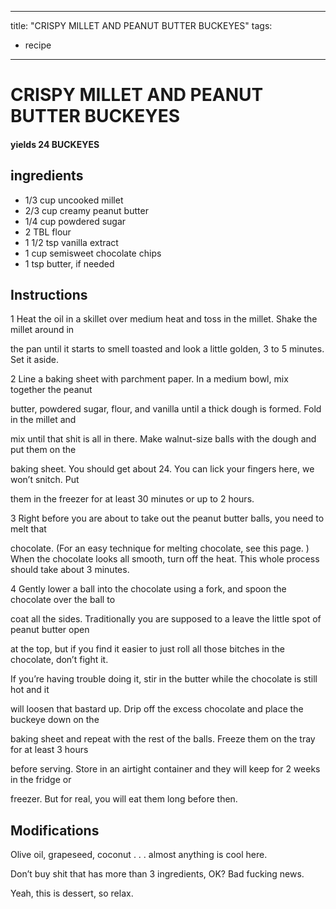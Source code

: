 
---
title: "CRISPY MILLET AND PEANUT BUTTER BUCKEYES"
tags:
  - recipe
---
# CRISPY MILLET AND PEANUT BUTTER BUCKEYES



#### yields  24 BUCKEYES


## ingredients
* 1/3 cup uncooked millet 
* 2/3 cup creamy peanut butter 
* 1/4 cup powdered sugar 
* 2 TBL flour 
* 1 1/2 tsp vanilla extract 
* 1 cup semisweet chocolate chips 
* 1 tsp butter, if needed 



## Instructions
1 Heat the oil in a skillet over medium heat and toss in the millet. Shake the millet around in

the pan until it starts to smell toasted and look a little golden, 3 to 5 minutes. Set it aside.

2 Line a baking sheet with parchment paper. In a medium bowl, mix together the peanut

butter, powdered sugar, flour, and vanilla until a thick dough is formed. Fold in the millet and

mix until that shit is all in there. Make walnut-size balls with the dough and put them on the

baking sheet. You should get about 24. You can lick your fingers here, we won’t snitch. Put

them in the freezer for at least 30 minutes or up to 2 hours.

3 Right before you are about to take out the peanut butter balls, you need to melt that

chocolate. (For an easy technique for melting chocolate, see this page. ) When the chocolate looks all smooth, turn off the heat. This whole process should take about 3 minutes.

4 Gently lower a ball into the chocolate using a fork, and spoon the chocolate over the ball to

coat all the sides. Traditionally you are supposed to a leave the little spot of peanut butter open

at the top, but if you find it easier to just roll all those bitches in the chocolate, don’t fight it.

If you’re having trouble doing it, stir in the butter while the chocolate is still hot and it

will loosen that bastard up. Drip off the excess chocolate and place the buckeye down on the

baking sheet and repeat with the rest of the balls. Freeze them on the tray for at least 3 hours

before serving. Store in an airtight container and they will keep for 2 weeks in the fridge or

freezer. But for real, you will eat them long before then.



## Modifications
Olive oil, grapeseed, coconut . . . almost anything is cool here.

 Don’t buy shit that has more than 3 ingredients, OK? Bad fucking news.

 Yeah, this is dessert, so relax.





